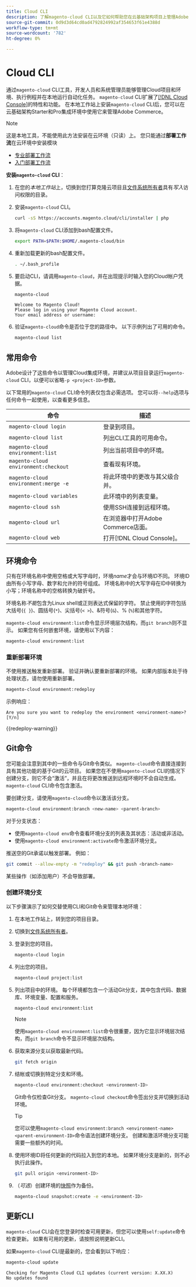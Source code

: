 ```yaml
---
title: Cloud CLI
description: 了解magento-cloud CLI以及它如何帮助您在云基础架构项目上管理Adobe Commerce的本地开发环境。
source-git-commit: 0d9d3d64cd0ad4792824992af354653f61e4388d
workflow-type: tm+mt
source-wordcount: '782'
ht-degree: 0%

---
```



# Cloud CLI

通过`magento-cloud` CLI工具，开发人员和系统管理员能够管理Cloud项目和环境、执行例程并在本地运行自动化任务。 `magento-cloud` CLI扩展了[[!DNL Cloud Console]](../../get-started/cloud-console.md)的特性和功能。 在本地工作站上安装`magento-cloud` CLI后，您可以在云基础架构Starter和Pro集成环境中使用它来管理Adobe Commerce。

>[!NOTE]
>
>这是本地工具，不能使用此方法安装在云环境（只读）上。 您只能通过&#x200B;**部署工作流**&#x200B;在云环境中安装模块
>- [专业部署工作流](https://experienceleague.adobe.com/zh-hans/docs/commerce-on-cloud/user-guide/architecture/pro-develop-deploy-workflow#deployment-workflow)
>- [入门部署工作流](https://experienceleague.adobe.com/zh-hans/docs/commerce-on-cloud/user-guide/architecture/starter-develop-deploy-workflow)

**安装`magento-cloud` CLI**：

1. 在您的&#x200B;_本地工作站_&#x200B;上，切换到您打算克隆云项目且[文件系统所有者](https://experienceleague.adobe.com/docs/commerce-operations/installation-guide/prerequisites/file-system/configure-permissions.html?lang=zh-Hans)具有&#x200B;_写入_&#x200B;访问权限的目录。

1. 安装`magento-cloud` CLI。

   ```bash
   curl -sS https://accounts.magento.cloud/cli/installer | php
   ```

1. 将`magento-cloud` CLI添加到bash配置文件。

   ```bash
   export PATH=$PATH:$HOME/.magento-cloud/bin
   ```

1. 重新加载更新的bash配置文件。

   ```bash
   . ~/.bash_profile
   ```

1. 要启动CLI，请调用`magento-cloud`，并在出现提示时输入您的Cloud帐户凭据。

   ```bash
   magento-cloud
   ```

   ```
   Welcome to Magento Cloud!
   Please log in using your Magento Cloud account.
   Your email address or username:
   ```

1. 验证`magento-cloud`命令是否位于您的路径中。 以下示例列出了可用的命令。

   ```bash
   magento-cloud list
   ```

## 常用命令

Adobe设计了这些命令以管理Cloud集成环境，并建议从项目目录运行`magento-cloud` CLI，以便可以省略`-p <project-ID>`参数。

以下常用的`magento-cloud` CLI命令列表仅包含必需选项。 您可以将`--help`选项与任何命令一起使用，以查看更多信息。

| 命令 | 描述 |
| ------------------------------------ | -------------------------------------------------- |
| `magento-cloud login` | 登录到项目。 |
| `magento-cloud list` | 列出CLI工具的可用命令。 |
| `magento-cloud environment:list` | 列出当前项目中的环境。 |
| `magento-cloud environment:checkout` | 查看现有环境。 |
| `magento-cloud environment:merge -e` | 将此环境中的更改与其父级合并。 |
| `magento-cloud variables` | 此环境中的列表变量。 |
| `magento-cloud ssh` | 使用SSH连接到远程环境。 |
| `magento-cloud url` | 在浏览器中打开Adobe Commerce店面。 |
| `magento-cloud web` | 打开[!DNL Cloud Console]。 |

## 环境命令

只有在环境名称中使用空格或大写字母时，环境&#x200B;_name_&#x200B;才会与环境&#x200B;_ID_&#x200B;不同。 环境ID由所有小写字母、数字和允许的符号组成。 环境名称中的大写字母在ID中转换为小写；环境名称中的空格转换为破折号。

环境名称&#x200B;_不能_&#x200B;包含为Linux shell或正则表达式保留的字符。 禁止使用的字符包括大括号(`{ }`)、圆括号(`*`)、尖括号(`< >`)、&amp;符号(`&`)、% (`%`)和其他字符。

`magento-cloud environment:list`命令显示环境层次结构，而`git branch`则不显示。 如果您有任何嵌套环境，请使用以下内容：

```bash
magento-cloud environment:list
```

### 重新部署环境

不使用推送触发重新部署。 验证并确认要重新部署的环境。 如果内部版本处于待处理状态，请勿使用重新部署。

```bash
magento-cloud environment:redeploy
```

示例响应：

```
Are you sure you want to redeploy the environment <environment-name>? [Y/n]
```

{{redeploy-warning}}

## Git命令

您可能会注意到其中的一些命令与Git命令类似。 `magento-cloud`命令直接连接到具有其他功能的基于Git的云项目。 如果您在不使用`magento-cloud` CLI的情况下创建分支，则它不会“激活”，并且在将更改推送到远程环境时不会自动生成。 `magento-cloud` CLI命令包含激活。

要创建分支，请使用`magento-cloud`命令以激活该分支。

```bash
magento-cloud environment:branch <new-name> <parent-branch>
```

对于分支状态：

- 使用`magento-cloud env`命令查看环境分支的列表及其状态：活动或非活动。
- 使用`magento-cloud environment:activate`命令激活环境分支。

推送空的Git承诺以触发部署。 例如：

```bash
git commit --allow-empty -m "redeploy" && git push <branch-name>
```

某些操作（如添加用户）不会导致部署。

### 创建环境分支

以下步骤演示了如何交替使用CLI和Git命令来管理本地环境：

1. 在本地工作站上，转到您的项目目录。

1. 切换到[文件系统所有者](https://experienceleague.adobe.com/docs/commerce-operations/installation-guide/prerequisites/file-system/configure-permissions.html?lang=zh-Hans)。

1. 登录到您的项目。

   ```bash
   magento-cloud login
   ```

1. 列出您的项目。

   ```bash
   magento-cloud project:list
   ```

1. 列出项目中的环境。 每个环境都包含一个活动Git分支，其中包含代码、数据库、环境变量、配置和服务。

   ```bash
   magento-cloud environment:list
   ```

   >[!NOTE]
   >
   >使用`magento-cloud environment:list`命令很重要，因为它显示环境层次结构，而`git branch`命令不显示环境层次结构。

1. 获取来源分支以获取最新代码。

   ```bash
   git fetch origin
   ```

1. 结帐或切换到特定分支和环境。

   ```bash
   magento-cloud environment:checkout <environment-ID>
   ```

   Git命令仅检查Git分支。 `magento-cloud checkout`命令签出分支并切换到活动环境。

   >[!TIP]
   >
   >您可以使用`magento-cloud environment:branch <environment-name> <parent-environment-ID>`命令语法创建环境分支。 创建和激活环境分支可能需要一些额外的时间。

1. 使用环境ID将任何更新的代码拉入到您的本地。 如果环境分支是新的，则不必执行此操作。

   ```bash
   git pull origin <environment-ID>
   ```

1. （_可选_）创建环境的[快照](../storage/snapshots.md)作为备份。

   ```bash
   magento-cloud snapshot:create -e <environment-ID>
   ```

## 更新CLI

`magento-cloud` CLI会在您登录时检查可用更新，但您可以使用`self:update`命令检查更新。 如果有可用的更新，请按照说明更新CLI。

如果`magento-cloud` CLI是最新的，您会看到以下响应：

```bash
magento-cloud update
```

```
Checking for Magento Cloud CLI updates (current version: X.XX.X)
No updates found
```
